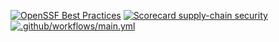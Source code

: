 [![OpenSSF Best Practices](https://www.bestpractices.dev/projects/8591/badge)](https://www.bestpractices.dev/projects/8591)
[![Scorecard supply-chain security](https://github.com/jadynskye/FixedDeadline/actions/workflows/scorecard.yml/badge.svg)](https://github.com/jadynskye/FixedDeadline/actions/workflows/scorecard.yml) 
[![.github/workflows/main.yml](https://github.com/jadynskye/FixedDeadline/actions/workflows/main.yml/badge.svg)](https://github.com/jadynskye/FixedDeadline/actions/workflows/main.yml)
